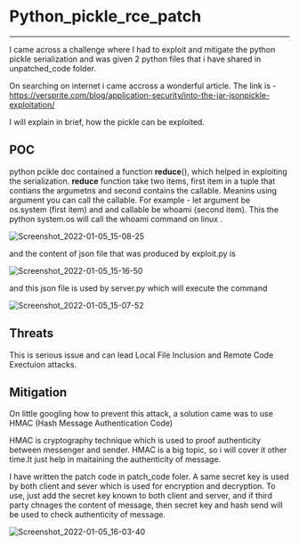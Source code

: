 # Python_pickle_rce_patch
--------------------------------------------------------------------------------------------------------------------------------------------------------------------


I came across a challenge where I had to exploit and mitigate the python pickle serialization and was given 2 python files that i have shared in unpatched_code folder.

On searching on internet i came accross a wonderful article. The link is - https://versprite.com/blog/application-security/into-the-jar-jsonpickle-exploitation/

I will explain in brief, how the pickle can be exploited.

## POC ##

python pcikle doc contained a function __reduce__(), which helped in exploiting the serialization.
__reduce__ function take two items, first item in a tuple that contians the argumetns and second contains the callable. Meanins using argument you can call the callable. For example - let argument be os.system (first item) and and callable be whoami (second item). This the python system.os will call the whoami command on linux .

![Screenshot_2022-01-05_15-08-25](https://user-images.githubusercontent.com/53575624/148196632-e0efca31-35b0-4c5a-97e0-658f6f0d5ce7.jpg)

and the content of json file that was produced by exploit.py is


![Screenshot_2022-01-05_15-16-50](https://user-images.githubusercontent.com/53575624/148196791-dee78026-a9a9-4417-a721-8af4546df9c1.png)

and this json file is used by server.py which will execute the command 


![Screenshot_2022-01-05_15-07-52](https://user-images.githubusercontent.com/53575624/148196281-bd6bb759-0a93-43f9-b8d6-520c2f282de3.jpg)

## Threats ##
This is serious issue and can lead Local File Inclusion and Remote Code Exectuion attacks.

## Mitigation ##

On little googling how to prevent this attack, a solution came was to use HMAC (Hash Message Authentication Code)

HMAC is cryptography technique which is used to proof authenticity between messenger and sender.
HMAC is a big topic, so i will cover it other time.It just help in maitaining the authenticity of message.

I have written the patch code in patch_code foler. A same secret key is used by both client and sever which is used for encryption and decryption. To use, just add the secret key known to both client and server, and if third party chnages the content of message, then secret key and hash send will be used to check authenticity of message.

![Screenshot_2022-01-05_16-03-40](https://user-images.githubusercontent.com/53575624/148205136-2f4f84ef-ec22-4f85-9e75-c23c1a5fc064.jpg)
